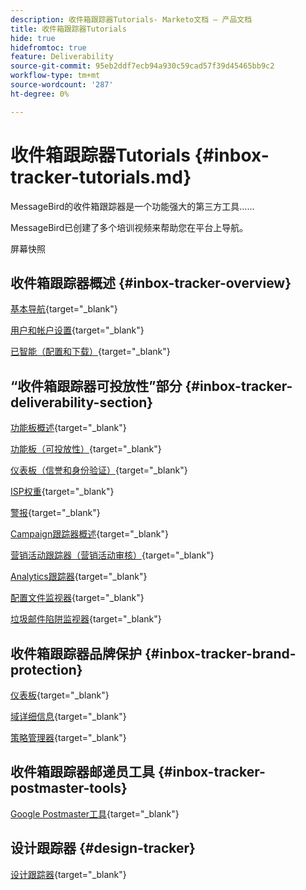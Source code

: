 ```yaml
---
description: 收件箱跟踪器Tutorials- Marketo文档 — 产品文档
title: 收件箱跟踪器Tutorials
hide: true
hidefromtoc: true
feature: Deliverability
source-git-commit: 95eb2ddf7ecb94a930c59cad57f39d45465bb9c2
workflow-type: tm+mt
source-wordcount: '287'
ht-degree: 0%

---
```


# 收件箱跟踪器Tutorials {#inbox-tracker-tutorials.md}

MessageBird的收件箱跟踪器是一个功能强大的第三方工具……

MessageBird已创建了多个培训视频来帮助您在平台上导航。

屏幕快照

## 收件箱跟踪器概述 {#inbox-tracker-overview}

[基本导航](https://veed.io/view/263a0e5e-3b0c-40a4-98a7-945fe28173a1){target="_blank"}

[用户和帐户设置](https://veed.io/view/dae8007a-89b4-4a2a-b666-0e9b12706866){target="_blank"}

[已智能（配置和下载）](https://veed.io/view/8b9e398e-21c9-49dc-a133-e1d8eb8ba03d){target="_blank"}

## “收件箱跟踪器可投放性”部分 {#inbox-tracker-deliverability-section}

[功能板概述](https://veed.io/view/2d1084f3-b4b4-440b-9977-a3cc3b885bb9){target="_blank"}

[功能板（可投放性）](https://veed.io/view/f5dc2e22-3ed1-4024-b6c5-bf346adcc07d){target="_blank"}

[仪表板（信誉和身份验证）](https://veed.io/view/ec237f9d-7923-4ddc-8a58-15d58774d382){target="_blank"}

[ISP权重](https://veed.io/view/bec80e1d-66f2-462c-8470-60610c8a07f7){target="_blank"}

[警报](https://veed.io/view/1d968a33-e565-4cd2-b25f-53cca61b4823){target="_blank"}

[Campaign跟踪器概述](https://veed.io/view/8c92bdc5-4131-498c-a450-a518f2e91b17){target="_blank"}

[营销活动跟踪器（营销活动审核）](https://veed.io/view/9c8e18a4-5d9e-495c-ad92-83309f40314a){target="_blank"}

[Analytics跟踪器](https://veed.io/view/b458f788-07e1-4553-b743-2d469a356ba2){target="_blank"}

[配置文件监视器](https://veed.io/view/6ca38d3f-df46-4707-a6cb-dde0fbad470b){target="_blank"}

[垃圾邮件陷阱监视器](https://veed.io/view/ce488da2-1688-4584-9c26-27baa9c8ed19){target="_blank"}

## 收件箱跟踪器品牌保护 {#inbox-tracker-brand-protection}

[仪表板](https://veed.io/view/287b425f-2ec8-470b-b993-a654b92b759d){target="_blank"}

[域详细信息](https://veed.io/view/cb8a4f53-8008-483b-841a-b0878b8bf17b){target="_blank"}

[策略管理器](https://veed.io/view/1036967c-0f77-4fd6-8c40-71553bceef3d){target="_blank"}

## 收件箱跟踪器邮递员工具 {#inbox-tracker-postmaster-tools}

[Google Postmaster工具](https://veed.io/view/7c89c0d8-ead2-46ad-9709-7509d043442a){target="_blank"}

## 设计跟踪器 {#design-tracker}

[设计跟踪器](https://veed.io/view/3efe7959-d835-4a00-948c-93e4a0394871){target="_blank"}
